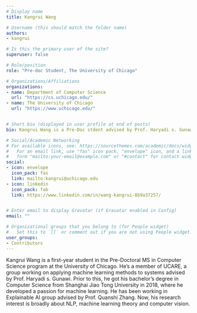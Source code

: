 ```yaml
---
# Display name
title: Kangrui Wang

# Username (this should match the folder name)
authors:
- kangrui

# Is this the primary user of the site?
superuser: false

# Role/position
role: "Pre-doc Student, The University of Chicago"

# Organizations/Affiliations
organizations:
- name: Department of Computer Science
  url: "https://cs.uchicago.edu/"
- name: The University of Chicago
  url: "https://www.uchicago.edu/"


# Short bio (displayed in user profile at end of posts)
bio: Kangrui Wang is a Pre-Doc stdent advised by Prof. Haryadi s. Gunawi. 

# Social/Academic Networking
# For available icons, see: https://sourcethemes.com/academic/docs/widgets/#icons
#   For an email link, use "fas" icon pack, "envelope" icon, and a link in the
#   form "mailto:your-email@example.com" or "#contact" for contact widget.
social:
- icon: envelope
  icon_pack: fas
  link: mailto:kangrui@uchicago.edu
- icon: linkedin
  icon_pack: fab
  link: https://www.linkedin.com/in/wang-kangrui-8b9a37257/


# Enter email to display Gravatar (if Gravatar enabled in Config)
email: ""

# Organizational groups that you belong to (for People widget)
#   Set this to `[]` or comment out if you are not using People widget.  
user_groups:
- Contributors
---
```


Kangrui Wang is a first-year student in the Pre-Doctoral MS in Computer Science program at the University of Chicago. He’s a member of UCARE, a group working on applying machine learning methods to systems advised by Prof. Haryadi s. Gunawi. Prior to this, he got his bachelor’s degree in Computer Science from Shanghai Jiao Tong University in 2018, where he developed a passion for machine learning. He has been working in Explainable AI group advised by Prof. Quanshi Zhang. Now, his research interest is broadly about NLP, machine learning theory and computer vision.
